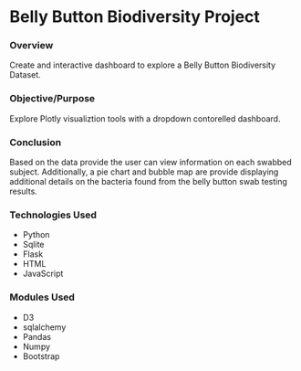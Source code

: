 # Belly Button Biodiversity Project

### Overview

Create and interactive dashboard to explore a Belly Button Biodiversity Dataset.

### Objective/Purpose

Explore Plotly visualiztion tools with a dropdown contorelled dashboard.

### Conclusion

Based on the data provide the user can view information on each swabbed subject.  Additionally, a pie chart and bubble map are provide displaying additional details on the bacteria found from the belly button swab testing results.

### Technologies Used

- Python
- Sqlite
- Flask
- HTML
- JavaScript

### Modules Used

- D3
- sqlalchemy
- Pandas 
- Numpy
- Bootstrap
